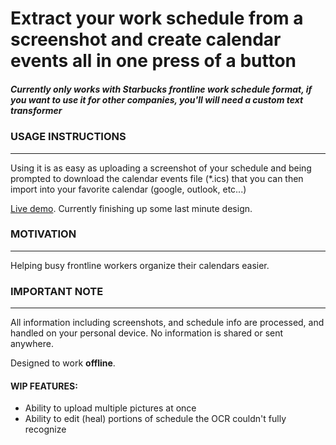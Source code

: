 # Extract your work schedule from a screenshot and create calendar events all in one press of a button

##### **Currently only works with Starbucks frontline work schedule format, if you want to use it for other companies, you'll will need a custom text transformer**

### USAGE INSTRUCTIONS

-------

Using it is as easy as uploading a screenshot of your schedule and being prompted to download the calendar events file (*.ics) that you can then import into your favorite calendar (google, outlook, etc...)

[Live demo]([https://adelbeit.com](https://calendarizer.adelbeit.com/)). Currently finishing up some last minute design.

### MOTIVATION

-------

Helping busy frontline workers organize their calendars easier.

### IMPORTANT NOTE

-------

All information including screenshots, and schedule info are processed, and handled on your personal device.  No information is shared or sent anywhere. 

Designed to work **offline**.

#### WIP FEATURES:

- Ability to upload multiple pictures at once
- Ability to edit (heal) portions of schedule the OCR couldn't fully recognize
